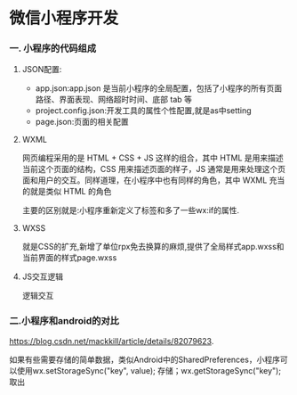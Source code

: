 # 微信小程序开发

### 一. 小程序的代码组成

1. JSON配置:
	* app.json:app.json 是当前小程序的全局配置，包括了小程序的所有页面路径、界面表现、网络超时时间、底部 tab 等
	* project.config.json:开发工具的属性个性配置,就是as中setting
	* page.json:页面的相关配置
2. WXML

	网页编程采用的是 HTML + CSS + JS 这样的组合，其中 HTML 是用来描述当前这个页面的结构，CSS 用来描述页面的样子，JS 通常是用来处理这个页面和用户的交互。同样道理，在小程序中也有同样的角色，其中 WXML 充当的就是类似 HTML 的角色
	
	主要的区别就是:小程序重新定义了标签和多了一些wx:if的属性.
3. WXSS

	就是CSS的扩充,新增了单位rpx免去换算的麻烦,提供了全局样式app.wxss和当前界面的样式page.wxss

4. JS交互逻辑

	逻辑交互

### 二.小程序和android的对比

https://blog.csdn.net/mackkill/article/details/82079623.

如果有些需要存储的简单数据，类似Android中的SharedPreferences，小程序可以使用wx.setStorageSync("key", value); 存储；wx.getStorageSync("key"); 取出